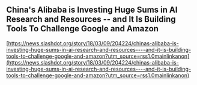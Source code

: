 ## China's Alibaba is Investing Huge Sums in AI Research and Resources -- and It Is Building Tools To Challenge Google and Amazon
  
  [https://news.slashdot.org/story/18/03/09/204224/chinas-alibaba-is-investing-huge-sums-in-ai-research-and-resources----and-it-is-building-tools-to-challenge-google-and-amazon?utm_source=rss1.0mainlinkanon](https://news.slashdot.org/story/18/03/09/204224/chinas-alibaba-is-investing-huge-sums-in-ai-research-and-resources----and-it-is-building-tools-to-challenge-google-and-amazon?utm_source=rss1.0mainlinkanon)